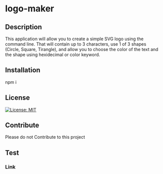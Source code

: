 # logo-maker

## Description 
This application will allow you to create a simple SVG logo using the command line. That will contain up to 3 characters, use 1 of 3 shapes (Circle, Square, Tirangle), and allow you to choose the color of the text and the shape using hexidecimal or color keyword. 

## Installation
npm i

## License 
[![License: MIT](https://img.shields.io/badge/License-MIT-yellow.svg)](https://opensource.org/licenses/MIT)

## Contribute 
Please do not Contribute to this project

## Test

### Link 